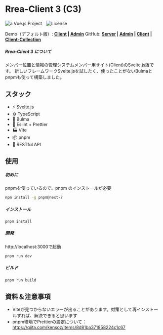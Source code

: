 # Rrea-Client 3 (C3)

![a Vue.js Project](https://img.shields.io/badge/Svelte.js-Front--End-6ee7b7.svg?logo=Svelte&style=flat-square)　![License](https://img.shields.io/badge/License-MIT-0284c7.svg?logo=&style=flat-square)

Demo（デフォルト版）:  **[Client]() | [Admin]()**     GitHub:  **[Server]() | [Admin]() | [Client]() |  [Client-Collection]()**

##### Rrea-Client 3 について

メンバー位置と情報の管理システムメンバー用サイト(Client)のSvelte.js版です。
新しいフレームワークSvelte.jsを試したく、使ったことがないBulmaとpnpmも使って構築しました。



## スタック

+ ⚡️ Svelte.js
+ ⚙️ TypeScript
+ 🎨 Bulma
+ 📑 Eslint + Prettier
+ 🏭 Vite
+ 📦 pnpm
+ 🔺 RESTful API



## 使用

##### 初めに

pnpmを使っているので、pnpm のインストールが必要

```bash
npm install -g pnpm@next-7
```

##### インストール

```bash
pnpm install
```

##### 開発

http://localhost:3000で起動

```bash
pnpm run dev
```

##### ビルド

```bash
pnpm run build
```



## 資料＆注意事項

+ Viteが見つからないエラーが出ることがあります。対策として再インストールすれば、解決できると思います
+ pnpm環境でPrettierの設定について：https://qiita.com/kensoz/items/8d81ba371858224c1c67
